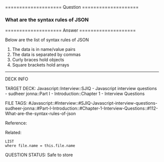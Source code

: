 ==================== Question ====================  

### What are the syntax rules of JSON  

==================== Answer ====================  

Below are the list of syntax rules of JSON

1. The data is in name/value pairs
2. The data is separated by commas
3. Curly braces hold objects
4. Square brackets hold arrays

---

DECK INFO

TARGET DECK: Javascript::Interview::SJIQ - Javascript interview questions -
sudheer jonna::Part I - Introduction::Chapter 1 - Interview Questions

FILE TAGS:
#Javascript::#Interview::#SJIQ-Javascript-interview-questions-sudheer-jonna::#Part-I-Introduction::#Chapter-1-Interview-Questions::#112-What-are-the-syntax-rules-of-json

Reference:

Related:

```dataview
LIST
where file.name = this.file.name
```

QUESTION STATUS: Safe to store
